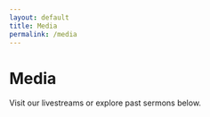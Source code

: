 ```yaml
---
layout: default
title: Media
permalink: /media
---
```


# Media

Visit our livestreams or explore past sermons below.

